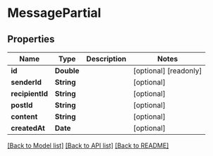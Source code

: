 # MessagePartial

## Properties
Name | Type | Description | Notes
------------ | ------------- | ------------- | -------------
**id** | **Double** |  | [optional] [readonly] 
**senderId** | **String** |  | [optional] 
**recipientId** | **String** |  | [optional] 
**postId** | **String** |  | [optional] 
**content** | **String** |  | [optional] 
**createdAt** | **Date** |  | [optional] 

[[Back to Model list]](../README.md#documentation-for-models) [[Back to API list]](../README.md#documentation-for-api-endpoints) [[Back to README]](../README.md)


